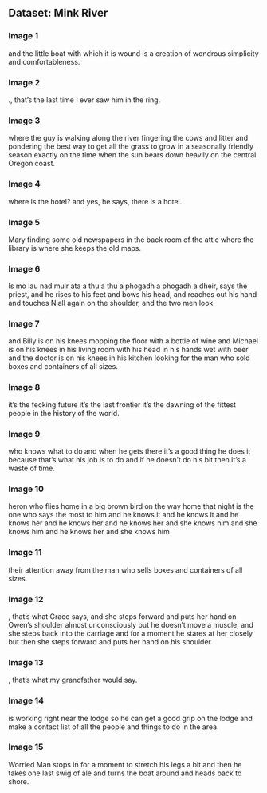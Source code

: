 ## Dataset: Mink River

### Image 1
and the little boat with which it is wound is a creation of wondrous simplicity and
comfortableness.


### Image 2
., that’s the
last time I ever saw him in the ring.


### Image 3
where the
guy is walking along the river fingering the cows and
litter and pondering the best way to get all the grass to grow in a
seasonally friendly season exactly on the time when the sun bears down heavily on
the central Oregon coast.


### Image 4
where is the
hotel? and yes, he says, there is a hotel.


### Image 5
Mary finding some old newspapers in the back room of the attic where the
library is where she keeps the old maps.


### Image 6
Is mo lau nad muir ata a thu a thu a phogadh a phogadh a dheir, says the
priest, and he rises to his feet and bows his head, and reaches out his
hand and touches Niall again on the shoulder, and the two men look


### Image 7
and
Billy is on his knees mopping the floor with a bottle of wine and
Michael is on his knees in his living room with his head in his hands wet with
beer and the doctor is on his knees in his kitchen looking for the man who
sold boxes and containers of all sizes.


### Image 8
it’s the fecking future it’s the
last frontier it’s the dawning of the fittest people in the history of the world.


### Image 9
who knows what to
do and when he gets there it’s a good thing he does it because that’s what
his job is to do and if he doesn’t do his bit then it’s a waste of time.


### Image 10
heron who flies home in a big brown bird on the way home that night
is the one who says the most to him and he knows it and he knows it and he
knows her and he knows her and he knows her and she knows him and she
knows him and he knows her and she knows him


### Image 11
their attention away from the man who sells boxes and containers of all
sizes.


### Image 12
, that’s
what Grace says, and she steps forward and puts her hand on Owen’s shoulder
almost unconsciously but he doesn’t move a muscle, and she steps back into the carriage and
for a moment he stares at her closely but then she steps forward and puts her
hand on his shoulder


### Image 13
, that’s
what my grandfather would say.


### Image 14
is
working right near the lodge so he can get a good grip on the lodge and make a
contact list of all the people and things to do in the area.


### Image 15
Worried Man stops in for a moment to stretch his legs a bit and then he takes
one last swig of ale and turns the boat around and heads back to shore.

